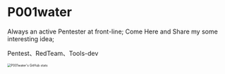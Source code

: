 # P001water

Always an active Pentester at front-line; Come Here and Share my some interesting idea;

Pentest、RedTeam、Tools-dev


<img src="https://github-readme-stats.vercel.app/api?username=P001water&amp;show_icons=true&amp;theme=dark" referrerpolicy="no-referrer" alt="P001water's GitHub stats" style="zoom:50%;">

<p align="center">
    
</p>

